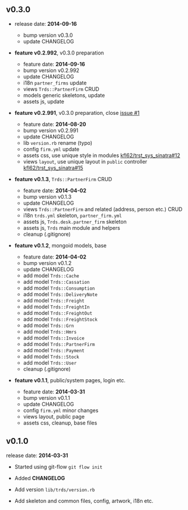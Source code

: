 ## v0.3.0

* release date: **2014-09-16**
   - bump version v0.3.0
   - update CHANGELOG


* **feature v0.2.992**, v0.3.0 preparation
   - feature date: **2014-09-16**
   - bump version v0.2.992
   - update CHANGELOG
   - i18n `partner_firms` update
   - views `Trds::PartnerFirm` CRUD
   - models generic skeletons, update
   - assets js, update


* **feature v0.2.991**, v0.3.0 preparation, close [issue #1][#1]
   - feature date: **2014-08-20**
   - bump version v0.2.991
   - update CHANGELOG
   - lib `version.rb` rename (typo)
   - config `firm.yml` update
   - assets css,  use unique style in modules [kfl62/trst_sys_sinatra#12][trst_main#12]
   - views `layout`, use unique layout in `public` controller [kfl62/trst_sys_sinatra#15][trst_main#15]


* **feature v0.1.3**, `Trds::PartnerFirm` CRUD
   - feature date: **2014-04-02**
   - bump version v0.1.3
   - update CHANGELOG
   - views `Trds::PartnerFirm` and related (address, person etc.) CRUD
   - i18n `trds.yml` skeleton, `partner_firm.yml`
   - assets js, `Trds.desk.partner_firm` skeleton
   - assets js, `Trds` main module and helpers
   - cleanup (.gitignore)


* **feature v0.1.2**, mongoid models, base
   - feature date: **2014-04-02**
   - bump version v0.1.2
   - update CHANGELOG
   - add model `Trds::Cache`
   - add model `Trds::Cassation`
   - add model `Trds::Consumption`
   - add model `Trds::DeliveryNote`
   - add model `Trds::Freight`
   - add model `Trds::FreightIn`
   - add model `Trds::FreightOut`
   - add model `Trds::FreightStock`
   - add model `Trds::Grn`
   - add model `Trds::Hmrs`
   - add model `Trds::Invoice`
   - add model `Trds::PartnerFirm`
   - add model `Trds::Payment`
   - add model `Trds::Stock`
   - add model `Trds::User`
   - cleanup (.gitignore)


* **feature v0.1.1**, public/system pages, login etc.
   - feature date: **2014-03-31**
   - bump version v0.1.1
   - update CHANGELOG
   - config `firm.yml` minor changes
   - views layout, public page
   - assets css, cleanup, base files


## v0.1.0

release date: **2014-03-31**

* Started using git-flow `git flow init`

* Added **CHANGELOG**

* Add version `lib/trds/version.rb`

* Add skeleton and common files, config, artwork, i18n etc.


[trst_main#15]: https://github.com/kfl62/trst_sys_sinatra/issues/15
[trst_main#12]: https://github.com/kfl62/trst_sys_sinatra/issues/12
[#1]: https://github.com/kfl62/trst_sys_trds/issues/1
[#2]: https://github.com/kfl62/trst_sys_trds/issues/2
[#3]: https://github.com/kfl62/trst_sys_trds/issues/3
[#4]: https://github.com/kfl62/trst_sys_trds/issues/4
[#5]: https://github.com/kfl62/trst_sys_trds/issues/5
[#6]: https://github.com/kfl62/trst_sys_trds/issues/6
[#7]: https://github.com/kfl62/trst_sys_trds/issues/7
[#8]: https://github.com/kfl62/trst_sys_trds/issues/8
[#9]: https://github.com/kfl62/trst_sys_trds/issues/9
[#10]: https://github.com/kfl62/trst_sys_trds/issues/10
[#11]: https://github.com/kfl62/trst_sys_trds/issues/11
[#12]: https://github.com/kfl62/trst_sys_trds/issues/12
[#13]: https://github.com/kfl62/trst_sys_trds/issues/13
[#14]: https://github.com/kfl62/trst_sys_trds/issues/14
[#15]: https://github.com/kfl62/trst_sys_trds/issues/15
[#16]: https://github.com/kfl62/trst_sys_trds/issues/16
[#17]: https://github.com/kfl62/trst_sys_trds/issues/17
[#18]: https://github.com/kfl62/trst_sys_trds/issues/18
[#19]: https://github.com/kfl62/trst_sys_trds/issues/19
[#20]: https://github.com/kfl62/trst_sys_trds/issues/20
[#21]: https://github.com/kfl62/trst_sys_trds/issues/21
[#22]: https://github.com/kfl62/trst_sys_trds/issues/22
[#23]: https://github.com/kfl62/trst_sys_trds/issues/23
[#24]: https://github.com/kfl62/trst_sys_trds/issues/24
[#25]: https://github.com/kfl62/trst_sys_trds/issues/25
[#26]: https://github.com/kfl62/trst_sys_trds/issues/26
[#27]: https://github.com/kfl62/trst_sys_trds/issues/27
[#28]: https://github.com/kfl62/trst_sys_trds/issues/28
[#29]: https://github.com/kfl62/trst_sys_trds/issues/29
[#30]: https://github.com/kfl62/trst_sys_trds/issues/30
[#31]: https://github.com/kfl62/trst_sys_trds/issues/31
[#32]: https://github.com/kfl62/trst_sys_trds/issues/32
[#33]: https://github.com/kfl62/trst_sys_trds/issues/33
[#34]: https://github.com/kfl62/trst_sys_trds/issues/34
[#35]: https://github.com/kfl62/trst_sys_trds/issues/35
[#36]: https://github.com/kfl62/trst_sys_trds/issues/36
[#37]: https://github.com/kfl62/trst_sys_trds/issues/37
[#38]: https://github.com/kfl62/trst_sys_trds/issues/38
[#39]: https://github.com/kfl62/trst_sys_trds/issues/39
[#40]: https://github.com/kfl62/trst_sys_trds/issues/40

